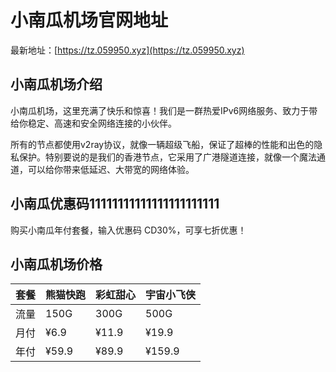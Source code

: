# 小南瓜机场官网地址

最新地址：[https://tz.059950.xyz](https://tz.059950.xyz)

## 小南瓜机场介绍

小南瓜机场，这里充满了快乐和惊喜！我们是一群热爱IPv6网络服务、致力于带给你稳定、高速和安全网络连接的小伙伴。

所有的节点都使用v2ray协议，就像一辆超级飞船，保证了超棒的性能和出色的隐私保护。特别要说的是我们的香港节点，它采用了广港隧道连接，就像一个魔法通道，可以给你带来低延迟、大带宽的网络体验。

## 小南瓜优惠码11111111111111111111111

购买小南瓜年付套餐，输入优惠码 CD30%，可享七折优惠！

## 小南瓜机场价格

|套餐|熊猫快跑|彩虹甜心|宇宙小飞侠|
|----|----|----|----|
|流量|150G|300G|500G|
|月付|¥6.9|¥11.9|¥19.9|
|年付|¥59.9|¥89.9|¥159.9|
